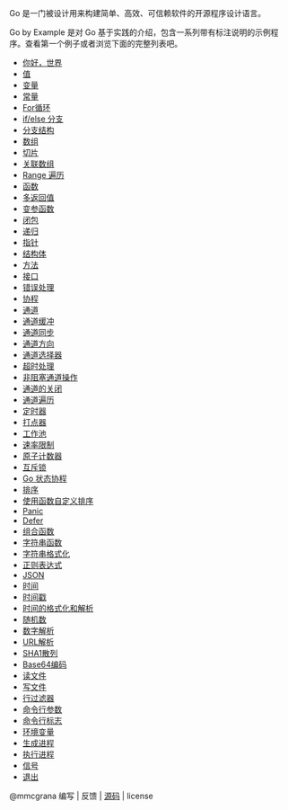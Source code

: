 
Go 是一门被设计用来构建简单、高效、可信赖软件的开源程序设计语言。


Go by Example 是对 Go 基于实践的介绍，包含一系列带有标注说明的示例程序。查看第一个例子或者浏览下面的完整列表吧。


- [你好，世界](./hello-wordld)
- [值]()
- [变量]()
- [常量]()
- [For循环]()
- [if/else 分支]()
- [分支结构]()
- [数组]()
- [切片]()
- [关联数组]()
- [Range 遍历]()
- [函数]()
- [多返回值]()
- [变参函数]()
- [闭包]()
- [递归]()
- [指针]()
- [结构体]()
- [方法]()
- [接口]()
- [错误处理]()
- [协程]()
- [通道]()
- [通道缓冲]()
- [通道同步]()
- [通道方向]()
- [通道选择器]()
- [超时处理]()
- [非阻塞通道操作]()
- [通道的关闭]()
- [通道遍历]()
- [定时器]()
- [打点器]()
- [工作池]()
- [速率限制]()
- [原子计数器]()
- [互斥锁]()
- [Go 状态协程]()
- [排序]()
- [使用函数自定义排序]()
- [Panic]()
- [Defer]()
- [组合函数]()
- [字符串函数]()
- [字符串格式化]()
- [正则表达式]()
- [JSON]()
- [时间]()
- [时间戳]()
- [时间的格式化和解析]()
- [随机数]()
- [数字解析]()
- [URL解析]()
- [SHA1散列]()
- [Base64编码]()
- [读文件]()
- [写文件]()
- [行过滤器]()
- [命令行参数]()
- [命令行标志]()
- [环境变量]()
- [生成进程]()
- [执行进程]()
- [信号]()
- [退出]()


@mmcgrana 编写 | 反馈 | [源码](https://github.com/xg-wang/gobyexample) | license
